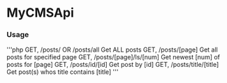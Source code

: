 # MyCMSApi

### Usage

'''php
GET, /posts/ OR /posts/all     Get ALL posts
GET, /posts/[page]             Get all posts for specified page
GET, /posts/[page]/ls/[num]    Get newest [num] of posts for [page]
GET, /posts/id/[id]            Get post by [id]
GET, /posts/title/[title]      Get post(s) whos title contains [title]
'''

